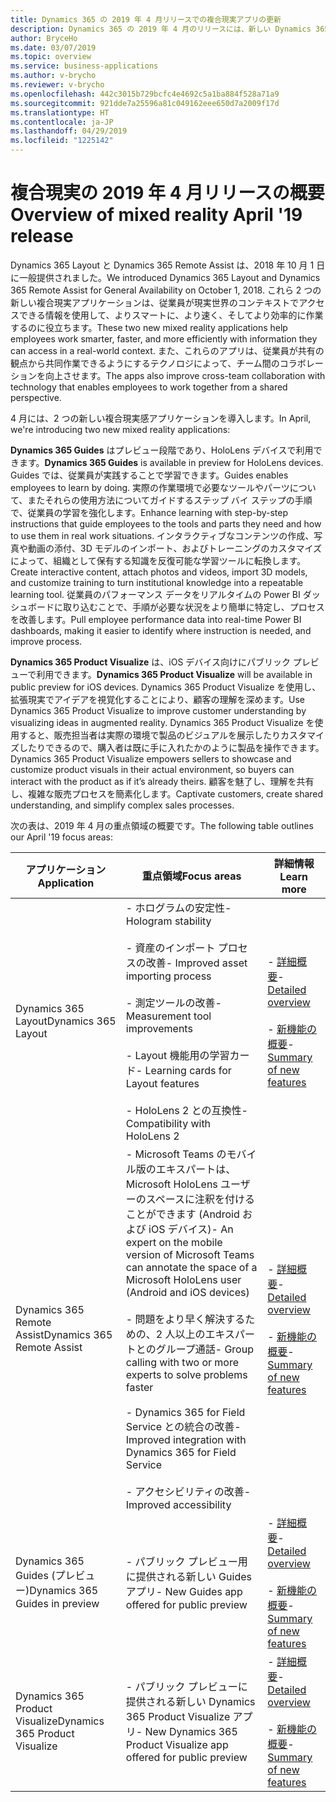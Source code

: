 ```yaml
---
title: Dynamics 365 の 2019 年 4 月リリースでの複合現実アプリの更新
description: Dynamics 365 の 2019 年 4 月のリリースには、新しい Dynamics 365 Product Visualize アプリの導入と、Dynamics 365 Layout および Dynamics 365 Remote Assist への更新が含まれます。
author: BryceHo
ms.date: 03/07/2019
ms.topic: overview
ms.service: business-applications
ms.author: v-brycho
ms.reviewer: v-brycho
ms.openlocfilehash: 442c3015b729bcfc4e4692c5a1ba884f528a71a9
ms.sourcegitcommit: 921dde7a25596a81c049162eee650d7a2009f17d
ms.translationtype: HT
ms.contentlocale: ja-JP
ms.lasthandoff: 04/29/2019
ms.locfileid: "1225142"
---
```

#  <a name="overview-of-mixed-reality-april-19-release"></a><span data-ttu-id="b538d-103">複合現実の 2019 年 4 月リリースの概要</span><span class="sxs-lookup"><span data-stu-id="b538d-103">Overview of mixed reality April '19 release</span></span>

<span data-ttu-id="b538d-104">Dynamics 365 Layout と Dynamics 365 Remote Assist は、2018 年 10 月 1 日に一般提供されました。</span><span class="sxs-lookup"><span data-stu-id="b538d-104">We introduced Dynamics 365 Layout and Dynamics 365 Remote Assist for General Availability on October 1, 2018.</span></span> <span data-ttu-id="b538d-105">これら 2 つの新しい複合現実アプリケーションは、従業員が現実世界のコンテキストでアクセスできる情報を使用して、よりスマートに、より速く、そしてより効率的に作業するのに役立ちます。</span><span class="sxs-lookup"><span data-stu-id="b538d-105">These two new mixed reality applications help employees work smarter, faster, and more efficiently with information they can access in a real-world context.</span></span> <span data-ttu-id="b538d-106">また、これらのアプリは、従業員が共有の観点から共同作業できるようにするテクノロジによって、チーム間のコラボレーションを向上させます。</span><span class="sxs-lookup"><span data-stu-id="b538d-106">The apps also improve cross-team collaboration with technology that enables employees to work together from a shared perspective.</span></span>

<span data-ttu-id="b538d-107">4 月には、2 つの新しい複合現実感アプリケーションを導入します。</span><span class="sxs-lookup"><span data-stu-id="b538d-107">In April, we're introducing two new mixed reality applications:</span></span>

<span data-ttu-id="b538d-108">**Dynamics 365 Guides** はプレビュー段階であり、HoloLens デバイスで利用できます。</span><span class="sxs-lookup"><span data-stu-id="b538d-108">**Dynamics 365 Guides** is available in preview for HoloLens devices.</span></span> <span data-ttu-id="b538d-109">Guides では、従業員が実践することで学習できます。</span><span class="sxs-lookup"><span data-stu-id="b538d-109">Guides enables employees to learn by doing.</span></span> <span data-ttu-id="b538d-110">実際の作業環境で必要なツールやパーツについて、またそれらの使用方法についてガイドするステップ バイ ステップの手順で、従業員の学習を強化します。</span><span class="sxs-lookup"><span data-stu-id="b538d-110">Enhance learning with step-by-step instructions that guide employees to the tools and parts they need and how to use them in real work situations.</span></span> <span data-ttu-id="b538d-111">インタラクティブなコンテンツの作成、写真や動画の添付、3D モデルのインポート、およびトレーニングのカスタマイズによって、組織として保有する知識を反復可能な学習ツールに転換します。</span><span class="sxs-lookup"><span data-stu-id="b538d-111">Create interactive content, attach photos and videos, import 3D models, and customize training to turn institutional knowledge into a repeatable learning tool.</span></span> <span data-ttu-id="b538d-112">従業員のパフォーマンス データをリアルタイムの Power BI ダッシュボードに取り込むことで、手順が必要な状況をより簡単に特定し、プロセスを改善します。</span><span class="sxs-lookup"><span data-stu-id="b538d-112">Pull employee performance data into real-time Power BI dashboards, making it easier to identify where instruction is needed, and improve process.</span></span>

<span data-ttu-id="b538d-113">**Dynamics 365 Product Visualize** は、iOS デバイス向けにパブリック プレビューで利用できます。</span><span class="sxs-lookup"><span data-stu-id="b538d-113">**Dynamics 365 Product Visualize** will be available in public preview for iOS devices.</span></span> <span data-ttu-id="b538d-114">Dynamics 365 Product Visualize を使用し、拡張現実でアイデアを視覚化することにより、顧客の理解を深めます。</span><span class="sxs-lookup"><span data-stu-id="b538d-114">Use Dynamics 365 Product Visualize to improve customer understanding by visualizing ideas in augmented reality.</span></span> <span data-ttu-id="b538d-115">Dynamics 365 Product Visualize を使用すると、販売担当者は実際の環境で製品のビジュアルを展示したりカスタマイズしたりできるので、購入者は既に手に入れたかのように製品を操作できます。</span><span class="sxs-lookup"><span data-stu-id="b538d-115">Dynamics 365 Product Visualize empowers sellers to showcase and customize product visuals in their actual environment, so buyers can interact with the product as if it’s already theirs.</span></span> <span data-ttu-id="b538d-116">顧客を魅了し、理解を共有し、複雑な販売プロセスを簡素化します。</span><span class="sxs-lookup"><span data-stu-id="b538d-116">Captivate customers, create shared understanding, and simplify complex sales processes.</span></span>

<span data-ttu-id="b538d-117">次の表は、2019 年 4 月の重点領域の概要です。</span><span class="sxs-lookup"><span data-stu-id="b538d-117">The following table outlines our April '19 focus areas:</span></span>

|<span data-ttu-id="b538d-118">アプリケーション</span><span class="sxs-lookup"><span data-stu-id="b538d-118">Application</span></span>|<span data-ttu-id="b538d-119">重点領域</span><span class="sxs-lookup"><span data-stu-id="b538d-119">Focus areas</span></span>|<span data-ttu-id="b538d-120">詳細情報</span><span class="sxs-lookup"><span data-stu-id="b538d-120">Learn more</span></span>|
|-----------------|------------------------------------------------|------------------------|
|<span data-ttu-id="b538d-121">Dynamics 365 Layout</span><span class="sxs-lookup"><span data-stu-id="b538d-121">Dynamics 365 Layout</span></span>|<span data-ttu-id="b538d-122">- ホログラムの安定性</span><span class="sxs-lookup"><span data-stu-id="b538d-122">- Hologram stability</span></span><br></br> <span data-ttu-id="b538d-123">- 資産のインポート プロセスの改善</span><span class="sxs-lookup"><span data-stu-id="b538d-123">- Improved asset importing process</span></span><br></br><span data-ttu-id="b538d-124">- 測定ツールの改善</span><span class="sxs-lookup"><span data-stu-id="b538d-124">- Measurement tool improvements</span></span><br></br><span data-ttu-id="b538d-125">- Layout 機能用の学習カード</span><span class="sxs-lookup"><span data-stu-id="b538d-125">- Learning cards for Layout features</span></span><br></br><span data-ttu-id="b538d-126">- HoloLens 2 との互換性</span><span class="sxs-lookup"><span data-stu-id="b538d-126">- Compatibility with HoloLens 2</span></span>|<span data-ttu-id="b538d-127">- [詳細概要](microsoft-dynamics365-layout/index.md)</span><span class="sxs-lookup"><span data-stu-id="b538d-127">- [Detailed overview](microsoft-dynamics365-layout/index.md)</span></span><br></br><span data-ttu-id="b538d-128">- [新機能の概要](microsoft-dynamics365-layout/planned-features.md)</span><span class="sxs-lookup"><span data-stu-id="b538d-128">- [Summary of new features](microsoft-dynamics365-layout/planned-features.md)</span></span>|
|<span data-ttu-id="b538d-129">Dynamics 365 Remote Assist</span><span class="sxs-lookup"><span data-stu-id="b538d-129">Dynamics 365 Remote Assist</span></span>|<span data-ttu-id="b538d-130">- Microsoft Teams のモバイル版のエキスパートは、Microsoft HoloLens ユーザーのスペースに注釈を付けることができます (Android および iOS デバイス)</span><span class="sxs-lookup"><span data-stu-id="b538d-130">- An expert on the mobile version of Microsoft Teams can annotate the space of a Microsoft HoloLens user (Android and iOS devices)</span></span><br></br><span data-ttu-id="b538d-131">- 問題をより早く解決するための、2 人以上のエキスパートとのグループ通話</span><span class="sxs-lookup"><span data-stu-id="b538d-131">- Group calling with two or more experts to solve problems faster</span></span><br></br><span data-ttu-id="b538d-132">- Dynamics 365 for Field Service との統合の改善</span><span class="sxs-lookup"><span data-stu-id="b538d-132">- Improved integration with Dynamics 365 for Field Service</span></span><br></br><span data-ttu-id="b538d-133">- アクセシビリティの改善</span><span class="sxs-lookup"><span data-stu-id="b538d-133">- Improved accessibility</span></span>|<span data-ttu-id="b538d-134">- [詳細概要](microsoft-dynamics365-remote-assist/index.md)</span><span class="sxs-lookup"><span data-stu-id="b538d-134">- [Detailed overview](microsoft-dynamics365-remote-assist/index.md)</span></span><br></br><span data-ttu-id="b538d-135">- [新機能の概要](microsoft-dynamics365-remote-assist/planned-features.md)</span><span class="sxs-lookup"><span data-stu-id="b538d-135">- [Summary of new features](microsoft-dynamics365-remote-assist/planned-features.md)</span></span>|
|<span data-ttu-id="b538d-136">Dynamics 365 Guides (プレビュー)</span><span class="sxs-lookup"><span data-stu-id="b538d-136">Dynamics 365 Guides in preview</span></span>|<span data-ttu-id="b538d-137">- パブリック プレビュー用に提供される新しい Guides アプリ</span><span class="sxs-lookup"><span data-stu-id="b538d-137">- New Guides app offered for public preview</span></span>|<span data-ttu-id="b538d-138">- [詳細概要](microsoft-dynamics365-guides/index.md)</span><span class="sxs-lookup"><span data-stu-id="b538d-138">- [Detailed overview](microsoft-dynamics365-guides/index.md)</span></span><br></br><span data-ttu-id="b538d-139">- [新機能の概要](microsoft-dynamics365-guides/planned-features.md)</span><span class="sxs-lookup"><span data-stu-id="b538d-139">- [Summary of new features](microsoft-dynamics365-guides/planned-features.md)</span></span>|
|<span data-ttu-id="b538d-140">Dynamics 365 Product Visualize</span><span class="sxs-lookup"><span data-stu-id="b538d-140">Dynamics 365 Product Visualize</span></span>|<span data-ttu-id="b538d-141">- パブリック プレビューに提供される新しい Dynamics 365 Product Visualize アプリ</span><span class="sxs-lookup"><span data-stu-id="b538d-141">- New Dynamics 365 Product Visualize app offered for public preview</span></span>|<span data-ttu-id="b538d-142">- [詳細概要](microsoft-dynamics365-product-visualize/index.md)</span><span class="sxs-lookup"><span data-stu-id="b538d-142">- [Detailed overview](microsoft-dynamics365-product-visualize/index.md)</span></span><br></br><span data-ttu-id="b538d-143">- [新機能の概要](microsoft-dynamics365-product-visualize/planned-features.md)</span><span class="sxs-lookup"><span data-stu-id="b538d-143">- [Summary of new features](microsoft-dynamics365-product-visualize/planned-features.md)</span></span>|

